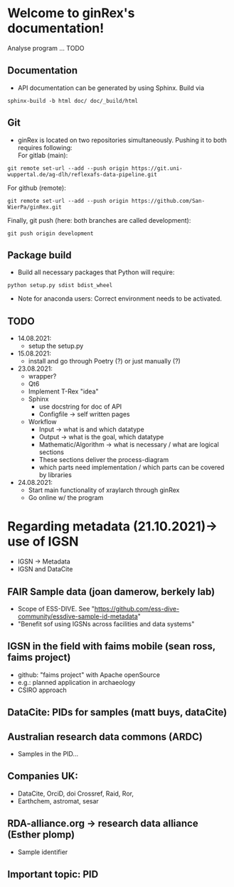 # Welcome to ginRex's documentation!

Analyse program ... TODO

## Documentation
+ API documentation can be generated by using Sphinx. Build via
```
sphinx-build -b html doc/ doc/_build/html
```

## Git
+ ginRex is located on two repositories simultaneously. Pushing it to both requires following:<br>
For gitlab (main):
```
git remote set-url --add --push origin https://git.uni-wuppertal.de/ag-dlh/reflexafs-data-pipeline.git
```
For github (remote):
```
git remote set-url --add --push origin https://github.com/San-WierPa/ginRex.git
```
Finally, git push (here: both branches are called development):
```
git push origin development
```

## Package build
+ Build all necessary packages that Python will require:
```
python setup.py sdist bdist_wheel
```
 + Note for anaconda users: Correct environment needs to be activated.

## TODO
+ 14.08.2021:
  + setup the setup.py
+ 15.08.2021:
  + install and go through Poetry (?) or just manually (?)
+ 23.08.2021:
  + wrapper?
  + Qt6
  + Implement T-Rex "idea"
  + Sphinx
    + use docstring for doc of API
    + Configfile -> self written pages
  + Workflow
    + Input -> what is and which datatype
    + Output -> what is the goal, which datatype
    + Mathematic/Algorithm -> what is necessary / what are logical sections
    + These sections deliver the process-diagram
    + which parts need implementation / which parts can be covered by libraries
+ 24.08.2021:
  + Start main functionality of xraylarch through ginRex
  + Go online w/ the program

# Regarding metadata (21.10.2021)-> use of IGSN
  + IGSN -> Metadata
  + IGSN and DataCite
  ## FAIR Sample data (joan damerow, berkely lab)
  + Scope of ESS-DIVE. See "https://github.com/ess-dive-community/essdive-sample-id-metadata"
  + "Benefit sof using IGSNs across facilities and data systems"
  ## IGSN in the field with faims mobile (sean ross, faims project)
  + github: "faims project" with Apache openSource
  + e.g.: planned application in archaeology
  + CSIRO approach
  ## DataCite: PIDs for samples (matt buys, dataCite)
  ## Australian research data commons (ARDC)
  + Samples in the PID...
  ## Companies UK:
  + DataCite, OrciD, doi Crossref, Raid, Ror,
  + Earthchem, astromat, sesar
  ## RDA-alliance.org -> research data alliance (Esther plomp)
  + Sample identifier

  ## Important topic: PID